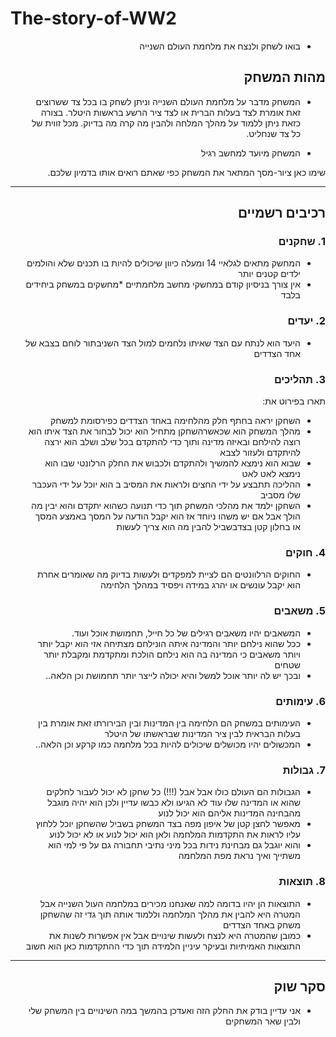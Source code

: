 # The-story-of-WW2

<div dir='rtl' lang='he'>

* בואו לשחק ולנצח את מלחמת העולם השנייה
## מהות המשחק

* המשחק מדבר על מלחמת העולם השנייה וניתן לשחק בו בכל צד ששרוצים זאת אומרת לצד בעלות הברית או לצד ציר הרשע בראשות היטלר.
בצורה כזאת ניתן ללמוד על מהלך המלחה ולהבין מה קרה מה בדיוק. מכל זווית של כל צד שנחליט.

* המשחק מיועד למחשב רגיל

שימו כאן ציור-מסך המתאר את המשחק כפי שאתם רואים אותו בדמיון שלכם.

---


## רכיבים רשמיים


### 1. שחקנים
* המחשק מתאים לגלאיי 14 ומעלה כיוון שיכולים להיות בו תכנים שלא והולמים ילדים קטנים יותר
* אין צורך בניסיון קודם במחשקי מחשב מלחמתיים
*מחשקים במשחק ביחידים בלבד 

### 2. יעדים
* היעד הוא לנתח עם הצד שאיתו נלחמים למול הצד השניבתור לוחם בצבא של אחד הצדדים

### 3. תהליכים

תארו בפירוט את:
* השחקן יראה בחתף חלק מהלחימה באחד הצדדים כפירסומת למשחק
* מהלך המשחק הוא שכאשרהשחקן מתחיל הוא יכול לבחור את הצד איתו הוא רוצה להילחם ובאיזה מדינה ותוך כדי להתקדם בכל שלב ושלב הוא ירצה להיתקדם ולעזור לצבא 
* שבוא הוא נימצא להמשיך ולהתקדם ולכבוש את החלק הרלונטי שבו הוא נימצא לאט לאט
* ההליכה תתבצע על ידי החצים ולראות את המסיב ב הוא יוכל על ידי העכבר שלו מסביב
* השחקן ילמד את מהלכי המשחק תוך כדי תנועה כשהוא יתקדם והוא יבין מה הולך אבל אם יש משהו ניוחד אז הוא יקבל הודעה על המסך באמצע המסך או בחלון קטן בצדבשביל להבין מה הוא צריך לעשות

### 4. חוקים

* החוקים הרלוונטים הם לציית למפקדים ולעשות בדיוק מה שאומרים אחרת הוא יקבל עונשים או יהרג במידה ויפסיד במהלך הלחימה

### 5. משאבים
* המשאבים יהיו משאבים רגילים של כל חייל, תחמושת  אוכל ועוד.
* ככל שהוא נילחם יותר והמדינה איתה הונילחם מצתיחה אזי הוא יקבל יותר ויותר משאבים כי המדינה בה הוא נילחם הולכת ומתקדמת ומקבלת יותר שטחים
* ובכך יש לה יותר אוכל למשל והיא יכולה לייצר יותר תחמושת וכן הלאה..

### 6. עימותים
* העימותים במשחק הם הלחימה בין המדינות ובין הבירורתו זאת אומרת בין בעלות הבראית לבין ציר המדינות שבראשתו של היטלר 
* המכשולים יהיו מכושלים שיכולים להיות בכל מלחמה כמו קרקע וכן הלאה..

### 7. גבולות
* הגבולות הם העולם כולו אבל אבל (!!!) כל שחקן לא יכול לעבור לחלקים שהוא או המדינה שלו עוד לא הגיעו ולא כבשו עדיין ולכן הוא יהיה מוגבל מהבחינה המדינות אליהם הוא יכול לנוע
* מאפשר לחצן קטן של איפון מפה בצד המשחק בשביל שהשחקן יוכל ללחוץ עליו לראות את התקדמות המלחמה ולאן הוא יכול לנוע או לא יכול לנוע 
* והוא יוגבל גם מבחינת נידות בכל מיני נתיבי תחבורה גם על פי למי הוא משתייך ואיך נראת מפת המלחמה

### 8. תוצאות
* התוצאות הן יהיו בדומה למה שאנחנו מכירים במלחמה העול השנייה אבל המטרה היא להבין את מהלך המלחמה וללמוד אותה תוך גדי זה שהשחקן משחק באחד הצדדים 
* כמובן שהמטרה היא לנצח ולעשות שינויים אבל אין אפשרות לשנות את התוצאות האמיתיות ובעיקר עיניין הלמידה תוך כדי ההתקדמות כאן הוא חשוב
---

## סקר שוק
* אני עדיין בודק את החלק הזה ואעדכן בהמשך במה השינויים בין המשחק שלי ולבין שאר המשחקים

</div>
